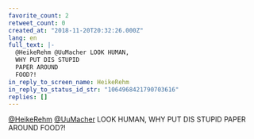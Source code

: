 ```yaml
---
favorite_count: 2
retweet_count: 0
created_at: "2018-11-20T20:32:26.000Z"
lang: en
full_text: |-
  @HeikeRehm @UuMacher LOOK HUMAN,
  WHY PUT DIS STUPID
  PAPER AROUND
  FOOD?!
in_reply_to_screen_name: HeikeRehm
in_reply_to_status_id_str: "1064968421790703616"
replies: []
---
```


[@HeikeRehm](https://twitter.com/HeikeRehm)
[@UuMacher](https://twitter.com/UuMacher) LOOK HUMAN, WHY PUT DIS STUPID PAPER
AROUND FOOD?!
